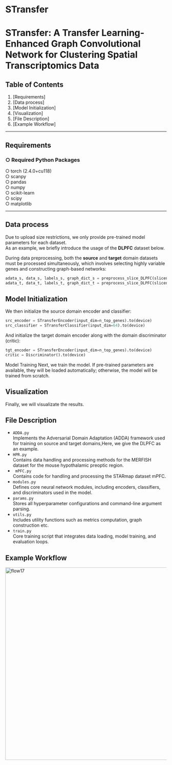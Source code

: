 # STransfer
# **STransfer: A Transfer Learning-Enhanced Graph Convolutional Network for Clustering Spatial Transcriptomics Data**


## **Table of Contents**
1. [Requirements]
2. [Data process]
3. [Model Initialization]
4. [Visualization]
5. [File Description]
6. [Example Workflow]

---

## Requirements

### ○ Required Python Packages

○ torch (2.4.0+cu118)  
○ scanpy  
○ pandas  
○ numpy  
○ scikit-learn  
○ scipy  
○ matplotlib  

---

## Data process

Due to upload size restrictions, we only provide pre-trained model parameters for each dataset.  
As an example, we briefly introduce the usage of the **DLPFC** dataset below.

During data preprocessing, both the **source** and **target** domain datasets must be processed simultaneously, which involves selecting highly variable genes and constructing graph-based networks:

```python
adata_s, data_s, labels_s, graph_dict_s = preprocess_slice_DLPFC(slicename_s, data_dir, device, label_mapping, n_top_genes)
adata_t, data_t, labels_t, graph_dict_t = preprocess_slice_DLPFC(slicename_t, data_dir, device, label_mapping, n_top_genes)
```

## Model Initialization
We then initialize the source domain encoder and classifier:

```python
src_encoder = STransferEncoder(input_dim=n_top_genes).to(device)
src_classifier = STransferClassifier(input_dim=64).to(device)
```
And initialize the target domain encoder along with the domain discriminator (critic):

```python
tgt_encoder = STransferEncoder(input_dim=n_top_genes).to(device)
critic = Discriminator().to(device)
```
Model Training
Next, we train the model.
If pre-trained parameters are available, they will be loaded automatically; otherwise, the model will be trained from scratch.

## Visualization
Finally, we will visualizate the results.

## File Description
- `ADDA.py`  
  Implements the Adversarial Domain Adaptation (ADDA) framework used for training on source and target domains,Here, we give the DLPFC as an example.
- `HPR.py`  
  Contains data handling and processing methods for the MERFISH dataset for the mouse hypothalamic preoptic region.
- ` mPFC.py`  
  Contains code for handling and processing the STARmap dataset mPFC.
- `modules.py`  
  Defines core neural network modules, including encoders, classifiers, and discriminators used in the model.
- `params.py`  
  Stores all hyperparameter configurations and command-line argument parsing.
- `utils.py`  
  Includes utility functions such as metrics computation, graph construction etc.
- `train.py`  
  Core training script that integrates data loading, model training, and evaluation loops.

## Example Workflow

<img width="800" height="600" alt="flow17" src="https://github.com/user-attachments/assets/9b87446a-08c8-41ca-be57-ca15c81f1569" />


